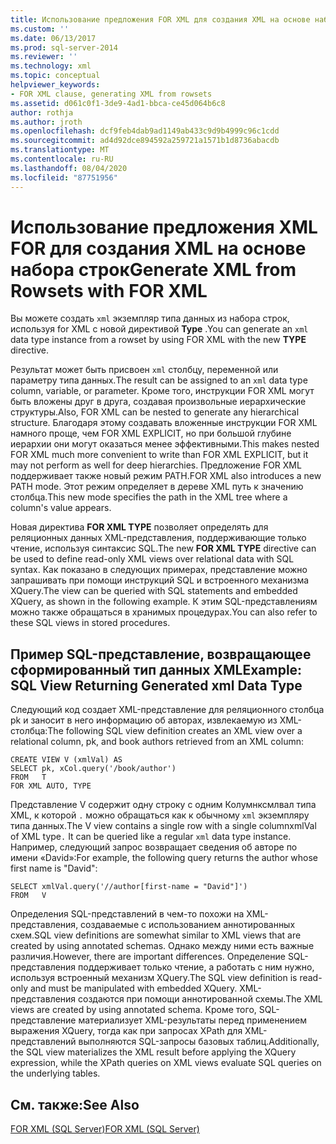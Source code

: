 ```yaml
---
title: Использование предложения FOR XML для создания XML на основе набора строк | Документация Майкрософт
ms.custom: ''
ms.date: 06/13/2017
ms.prod: sql-server-2014
ms.reviewer: ''
ms.technology: xml
ms.topic: conceptual
helpviewer_keywords:
- FOR XML clause, generating XML from rowsets
ms.assetid: d061c0f1-3de9-4ad1-bbca-ce45d064b6c8
author: rothja
ms.author: jroth
ms.openlocfilehash: dcf9feb4dab9ad1149ab433c9d9b4999c96c1cdd
ms.sourcegitcommit: ad4d92dce894592a259721a1571b1d8736abacdb
ms.translationtype: MT
ms.contentlocale: ru-RU
ms.lasthandoff: 08/04/2020
ms.locfileid: "87751956"
---
```

# <a name="generate-xml-from-rowsets-with-for-xml"></a><span data-ttu-id="38cd8-102">Использование предложения XML FOR для создания XML на основе набора строк</span><span class="sxs-lookup"><span data-stu-id="38cd8-102">Generate XML from Rowsets with FOR XML</span></span>
  <span data-ttu-id="38cd8-103">Вы можете создать `xml` экземпляр типа данных из набора строк, используя for XML с новой директивой **Type** .</span><span class="sxs-lookup"><span data-stu-id="38cd8-103">You can generate an `xml` data type instance from a rowset by using FOR XML with the new **TYPE** directive.</span></span>  
  
 <span data-ttu-id="38cd8-104">Результат может быть присвоен `xml` столбцу, переменной или параметру типа данных.</span><span class="sxs-lookup"><span data-stu-id="38cd8-104">The result can be assigned to an `xml` data type column, variable, or parameter.</span></span> <span data-ttu-id="38cd8-105">Кроме того, инструкции FOR XML могут быть вложены друг в друга, создавая произвольные иерархические структуры.</span><span class="sxs-lookup"><span data-stu-id="38cd8-105">Also, FOR XML can be nested to generate any hierarchical structure.</span></span> <span data-ttu-id="38cd8-106">Благодаря этому создавать вложенные инструкции FOR XML намного проще, чем FOR XML EXPLICIT, но при большой глубине иерархии они могут оказаться менее эффективными.</span><span class="sxs-lookup"><span data-stu-id="38cd8-106">This makes nested FOR XML much more convenient to write than FOR XML EXPLICIT, but it may not perform as well for deep hierarchies.</span></span> <span data-ttu-id="38cd8-107">Предложение FOR XML поддерживает также новый режим PATH.</span><span class="sxs-lookup"><span data-stu-id="38cd8-107">FOR XML also introduces a new PATH mode.</span></span> <span data-ttu-id="38cd8-108">Этот режим определяет в дереве XML путь к значению столбца.</span><span class="sxs-lookup"><span data-stu-id="38cd8-108">This new mode specifies the path in the XML tree where a column's value appears.</span></span>  
  
 <span data-ttu-id="38cd8-109">Новая директива **FOR XML TYPE** позволяет определять для реляционных данных XML-представления, поддерживающие только чтение, используя синтаксис SQL.</span><span class="sxs-lookup"><span data-stu-id="38cd8-109">The new **FOR XML TYPE** directive can be used to define read-only XML views over relational data with SQL syntax.</span></span> <span data-ttu-id="38cd8-110">Как показано в следующих примерах, представление можно запрашивать при помощи инструкций SQL и встроенного механизма XQuery.</span><span class="sxs-lookup"><span data-stu-id="38cd8-110">The view can be queried with SQL statements and embedded XQuery, as shown in the following example.</span></span> <span data-ttu-id="38cd8-111">К этим SQL-представлениям можно также обращаться в хранимых процедурах.</span><span class="sxs-lookup"><span data-stu-id="38cd8-111">You can also refer to these SQL views in stored procedures.</span></span>  
  
## <a name="example-sql-view-returning-generated-xml-data-type"></a><span data-ttu-id="38cd8-112">Пример SQL-представление, возвращающее сформированный тип данных XML</span><span class="sxs-lookup"><span data-stu-id="38cd8-112">Example: SQL View Returning Generated xml Data Type</span></span>  
 <span data-ttu-id="38cd8-113">Следующий код создает XML-представление для реляционного столбца pk и заносит в него информацию об авторах, извлекаемую из XML-столбца:</span><span class="sxs-lookup"><span data-stu-id="38cd8-113">The following SQL view definition creates an XML view over a relational column, pk, and book authors retrieved from an XML column:</span></span>  
  
```  
CREATE VIEW V (xmlVal) AS  
SELECT pk, xCol.query('/book/author')  
FROM   T  
FOR XML AUTO, TYPE  
```  
  
 <span data-ttu-id="38cd8-114">Представление V содержит одну строку с одним Колумнксмлвал типа XML, к которой `.` можно обращаться как к обычному `xml` экземпляру типа данных.</span><span class="sxs-lookup"><span data-stu-id="38cd8-114">The V view contains a single row with a single columnxmlVal of XML type`.` It can be queried like a regular `xml` data type instance.</span></span> <span data-ttu-id="38cd8-115">Например, следующий запрос возвращает сведения об авторе по имени «David»:</span><span class="sxs-lookup"><span data-stu-id="38cd8-115">For example, the following query returns the author whose first name is "David":</span></span>  
  
```  
SELECT xmlVal.query('//author[first-name = "David"]')  
FROM   V  
```  
  
 <span data-ttu-id="38cd8-116">Определения SQL-представлений в чем-то похожи на XML-представления, создаваемые с использованием аннотированных схем.</span><span class="sxs-lookup"><span data-stu-id="38cd8-116">SQL view definitions are somewhat similar to XML views that are created by using annotated schemas.</span></span> <span data-ttu-id="38cd8-117">Однако между ними есть важные различия.</span><span class="sxs-lookup"><span data-stu-id="38cd8-117">However, there are important differences.</span></span> <span data-ttu-id="38cd8-118">Определение SQL-представления поддерживает только чтение, а работать с ним нужно, используя встроенный механизм XQuery.</span><span class="sxs-lookup"><span data-stu-id="38cd8-118">The SQL view definition is read-only and must be manipulated with embedded XQuery.</span></span> <span data-ttu-id="38cd8-119">XML-представления создаются при помощи аннотированной схемы.</span><span class="sxs-lookup"><span data-stu-id="38cd8-119">The XML views are created by using annotated schema.</span></span> <span data-ttu-id="38cd8-120">Кроме того, SQL-представление материализует XML-результаты перед применением выражения XQuery, тогда как при запросах XPath для XML-представлений выполняются SQL-запросы базовых таблиц.</span><span class="sxs-lookup"><span data-stu-id="38cd8-120">Additionally, the SQL view materializes the XML result before applying the XQuery expression, while the XPath queries on XML views evaluate SQL queries on the underlying tables.</span></span>  
  
## <a name="see-also"></a><span data-ttu-id="38cd8-121">См. также:</span><span class="sxs-lookup"><span data-stu-id="38cd8-121">See Also</span></span>  
 [<span data-ttu-id="38cd8-122">FOR XML (SQL Server)</span><span class="sxs-lookup"><span data-stu-id="38cd8-122">FOR XML &#40;SQL Server&#41;</span></span>](for-xml-sql-server.md)  
  
  
